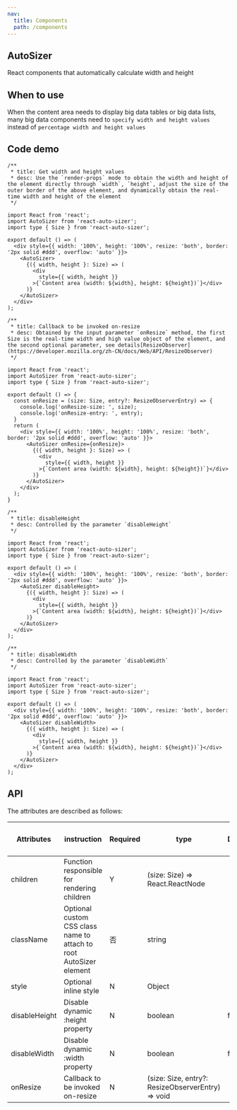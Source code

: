 ```yaml
---
nav:
  title: Components
  path: /components
---
```


## AutoSizer

React components that automatically calculate width and height

## When to use

When the content area needs to display big data tables or big data lists, many big data components need to `specify width and height values` instead of `percentage width and height values`

## Code demo

```tsx
/**
 * title: Get width and height values
 * desc: Use the `render-props` mode to obtain the width and height of the element directly through `width`, `height`, adjust the size of the outer border of the above element, and dynamically obtain the real-time width and height of the element
 */

import React from 'react';
import AutoSizer from 'react-auto-sizer';
import type { Size } from 'react-auto-sizer';

export default () => (
  <div style={{ width: '100%', height: '100%', resize: 'both', border: '2px solid #ddd', overflow: 'auto' }}>
    <AutoSizer>
      {({ width, height }: Size) => (
        <div
          style={{ width, height }}
        >{`Content area (width: ${width}, height: ${height})`}</div>
      )}
    </AutoSizer>
  </div>
);
```

```tsx
/**
 * title: Callback to be invoked on-resize
 * desc: Obtained by the input parameter `onResize` method, the first Size is the real-time width and high value object of the element, and the second optional parameter, see details[ResizeObserver](https://developer.mozilla.org/zh-CN/docs/Web/API/ResizeObserver)
 */

import React from 'react';
import AutoSizer from 'react-auto-sizer';
import type { Size } from 'react-auto-sizer';

export default () => {
  const onResize = (size: Size, entry?: ResizeObserverEntry) => {
    console.log('onResize-size: ', size);
    console.log('onResize-entry: ', entry);
  }
  return (
    <div style={{ width: '100%', height: '100%', resize: 'both', border: '2px solid #ddd', overflow: 'auto' }}>
      <AutoSizer onResize={onResize}>
        {({ width, height }: Size) => (
          <div
            style={{ width, height }}
          >{`Content area (width: ${width}, height: ${height})`}</div>
        )}
      </AutoSizer>
    </div>
  );
}
```

```tsx
/**
 * title: disableHeight
 * desc: Controlled by the parameter `disableHeight`
 */

import React from 'react';
import AutoSizer from 'react-auto-sizer';
import type { Size } from 'react-auto-sizer';

export default () => (
  <div style={{ width: '100%', height: '100%', resize: 'both', border: '2px solid #ddd', overflow: 'auto' }}>
    <AutoSizer disableHeight>
      {({ width, height }: Size) => (
        <div
          style={{ width, height }}
        >{`Content area (width: ${width}, height: ${height})`}</div>
      )}
    </AutoSizer>
  </div>
);
```

```tsx
/**
 * title: disableWidth
 * desc: Controlled by the parameter `disableWidth`
 */

import React from 'react';
import AutoSizer from 'react-auto-sizer';
import type { Size } from 'react-auto-sizer';

export default () => (
  <div style={{ width: '100%', height: '100%', resize: 'both', border: '2px solid #ddd', overflow: 'auto' }}>
    <AutoSizer disableWidth>
      {({ width, height }: Size) => (
        <div
          style={{ width, height }}
        >{`Content area (width: ${width}, height: ${height})`}</div>
      )}
    </AutoSizer>
  </div>
);
```

## API

The attributes are described as follows:

| Attributes          | instruction                                            | Required | type                           | Defaults  | 版Version本 |
|---------------------|--------------------------------------------------------|------|---------------------------------|--------|----|
| children            | Function responsible for rendering children            | Y    | (size: Size) => React.ReactNode  |        |    |
| className           | Optional custom CSS class name to attach to root AutoSizer element  | 否    | string                           |        |    |
| style               | Optional inline style                                  | N    | Object                           |   |    |
| disableHeight       | Disable dynamic :height property                       | N    | boolean                           |   false  |    |
| disableWidth        | Disable dynamic :width property                        | N    | boolean                           |   false   |    |
| onResize            | Callback to be invoked on-resize                       | N    | (size: Size, entry?: ResizeObserverEntry) => void |   |    |

